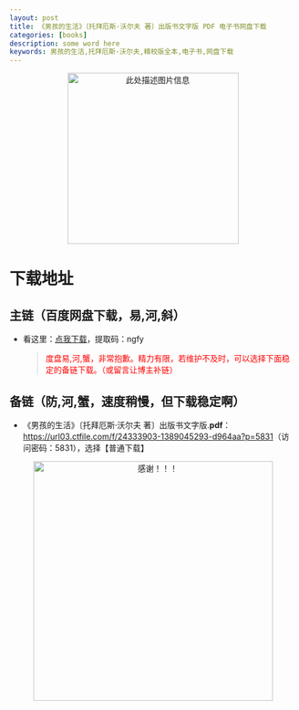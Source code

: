 ```yaml
---
layout: post
title: 《男孩的生活》〔托拜厄斯·沃尔夫 著〕出版书文字版 PDF 电子书网盘下载
categories: [books]
description: some word here
keywords: 男孩的生活,托拜厄斯·沃尔夫,精校版全本,电子书,网盘下载
---
```


<div align="center"><img src="https://qweree.cn/wp-content/uploads/2024/10/nan-hai-de-sheng-huo-tuya.jpeg" alt="此处描述图片信息" width="300px" height="auto"></div>

# 下载地址

## 主链（百度网盘下载，易,河,斜）

- 看这里：[点我下载](https://pan.baidu.com/s/1iMXUbSbtZQZjDcqDmnWUyw?pwd=ngfy)，提取码：ngfy

  > <p style="color:red" >度盘易,河,蟹，非常抱歉。精力有限，若维护不及时，可以选择下面稳定的备链下载。（或留言让博主补链）</p>

## 备链（防,河,蟹，速度稍慢，但下载稳定啊）

- 《男孩的生活》〔托拜厄斯·沃尔夫 著〕出版书文字版.**pdf**：<https://url03.ctfile.com/f/24333903-1389045293-d964aa?p=5831>（访问密码：5831），选择【普通下载】

<div align="center"><img src="https://pic.imgdb.cn/item/6707df6bd29ded1a8ce37031.gif" alt="感谢！！！" width="420px" height="auto"/></div>
